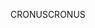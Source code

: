 <span data-ttu-id="e383d-101">CRONUS</span><span class="sxs-lookup"><span data-stu-id="e383d-101">CRONUS</span></span>